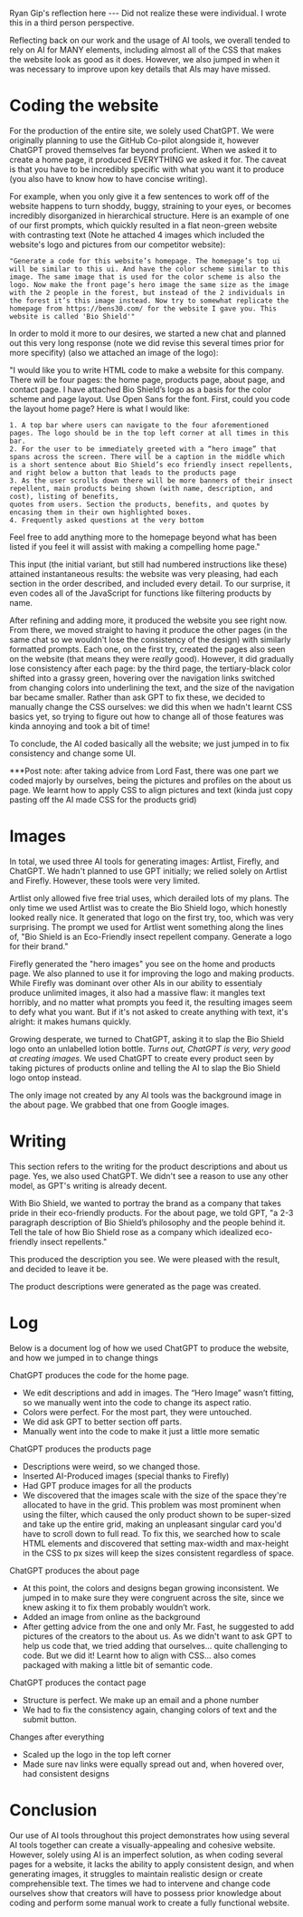 Ryan Gip's reflection here --- Did not realize these were individual. I wrote this in a third person perspective.

Reflecting back on our work and the usage of AI tools, we overall tended to rely on AI for MANY elements, including almost all of the CSS that makes the website look as good as it does.
However, we also jumped in when it was necessary to improve upon key details that AIs may have missed.


# Coding the website #
For the production of the entire site, we solely used ChatGPT. We were originally planning to use the GitHub Co-pilot alongside it, however ChatGPT proved themselves far beyond proficient. When we asked it to create a home page, it produced EVERYTHING we asked it for. The caveat is that you have to be incredibly specific with what you want it to produce (you also have to know how to have concise writing).


For example, when you only give it a few sentences to work off of the website happens to turn shoddy, buggy, straining to your eyes, or becomes incredibly disorganized in hierarchical structure. Here is an example of one of our first prompts, which quickly resulted in a flat neon-green website with contrasting text (Note he attached 4 images which included the website's logo and pictures from our competitor website):

`"Generate a code for this website’s homepage. The homepage’s top ui will be similar to this ui. And have the color scheme similar to this image. The same image that is used for the color scheme is also the logo. Now make the front page’s hero image the same size as the image with the 2 people in the forest, but instead of the 2 individuals in the forest it’s this image instead. Now try to somewhat replicate the homepage from https://bens30.com/ for the website I gave you. This website is called 'Bio Shield'"`


In order to mold it more to our desires, we started a new chat and planned out this very long response (note we did revise this several times prior for more specifity) (also we attached an image of the logo):

"I would like you to write HTML code to make a website for this company. There will be four pages: the home page, products page, about page, and contact page. I have attached Bio Shield’s logo as a basis for the color scheme and page layout. Use Open Sans for the font.
First, could you code the layout home page? Here is what I would like:

    1. A top bar where users can navigate to the four aforementioned pages. The logo should be in the top left corner at all times in this bar.
    2. For the user to be immediately greeted with a “hero image” that spans across the screen. There will be a caption in the middle which is a short sentence about Bio Shield’s eco friendly insect repellents, and right below a button that leads to the products page
    3. As the user scrolls down there will be more banners of their insect repellent, main products being shown (with name, description, and cost), listing of benefits,
    quotes from users. Section the products, benefits, and quotes by encasing them in their own highlighted boxes.
    4. Frequently asked questions at the very bottom

Feel free to add anything more to the homepage beyond what has been listed if you feel it will assist with making a compelling home page."



This input (the initial variant, but still had numbered instructions like these) attained instantaneous results: the website was very pleasing, had each section in the order described, and included every detail. To our surprise, it even codes all of the JavaScript for functions like filtering products by name. 

After refining and adding more, it produced the website you see right now. From there, we moved straight to having it produce the other pages (in the same chat so we wouldn't lose the consistency of the design) with similarly formatted prompts. Each one, on the first try, created the pages also seen on the website (that means they were *really* good). However, it did gradually lose consistency after each page: by the third page, the tertiary-black color shifted into a grassy green, hovering over the navigation links switched from changing colors into underlining the text, and the size of the navigation bar became smaller. Rather than ask GPT to fix these, we decided to manually change the CSS ourselves: we did this when we hadn't learnt CSS basics yet, so trying to figure out how to change all of those features was kinda annoying and took a bit of time!

To conclude, the AI coded basically all the website; we just jumped in to fix consistency and change some UI.

***Post note: after taking advice from Lord Fast, there was one part we coded majorly by ourselves, being the pictures and profiles on the about us page. We learnt how to apply CSS to align pictures and text (kinda just copy pasting off the AI made CSS for the products grid)

# Images #
In total, we used three AI tools for generating images: Artlist, Firefly, and ChatGPT. 
We hadn't planned to use GPT initially; we relied solely on Artlist and Firefly. However, these tools were very limited. 

Artlist only allowed five free trial uses, which derailed lots of my plans. The only time we used Artlist was to create the Bio Shield logo, which honestly looked really nice. It generated that logo on the first try, too, which was very surprising. The prompt we used for Artlist went something along the lines of, "Bio Shield is an Eco-Friendly insect repellent company. Generate a logo for their brand."

Firefly generated the "hero images" you see on the home and products page. We also planned to use it for improving the logo and making products. While Firefly was dominant over other AIs in our ability to essentialy produce unlimited images, it also had a massive flaw: it mangles text horribly, and no matter what prompts you feed it, the resulting images seem to defy what you want. But if it's not asked to create anything with text, it's alright: it makes humans quickly.

Growing desperate, we turned to ChatGPT, asking it to slap the Bio Shield logo onto an unlabelled lotion bottle. *Turns out, ChatGPT is very, very good at creating images.* We used ChatGPT to create every product seen by taking pictures of products online and telling the AI to slap the Bio Shield logo ontop instead.

The only image not created by any AI tools was the background image in the about page. We grabbed that one from Google images.

# Writing #
This section refers to the writing for the product descriptions and about us page.
Yes, we also used ChatGPT. We didn't see a reason to use any other model, as GPT's writing is already decent.

With Bio Shield, we wanted to portray the brand as a company that takes pride in their eco-friendly products. For the about page, we told GPT, "a 2-3 paragraph description of Bio Shield’s philosophy and the people behind it. Tell the tale of how Bio Shield rose as a company which idealized eco-friendly insect repellents."

This produced the description you see. We were pleased with the result, and decided to leave it be.

The product descriptions were generated as the page was created.


# Log #
Below is a document log of how we used ChatGPT to produce the website, and how we jumped in to change things

ChatGPT produces the code for the home page.
- We edit descriptions and add in images. The “Hero Image” wasn’t fitting, so we manually went into the code to change its aspect ratio.
- Colors were perfect. For the most part, they were untouched.
- We did ask GPT to better section off parts.
- Manually went into the code to make it just a little more sematic

ChatGPT produces the products page
- Descriptions were weird, so we changed those.
- Inserted AI-Produced images (special thanks to Firefly)
- Had GPT produce images for all the products
- We discovered that the images scale with the size of the space they're allocated to have in the grid. This problem was most prominent when using the filter, which caused the only product shown to be super-sized and take up the entire grid, making an unpleasant singular card you'd have to scroll down to full read. To fix this, we searched how to scale HTML elements and discovered that setting max-width and max-height in the CSS to px sizes will keep the sizes consistent regardless of space.

ChatGPT produces the about page
- At this point, the colors and designs began growing inconsistent. We jumped in to make sure they were congruent across the site, since we knew asking it to fix them probably wouldn’t work.
- Added an image from online as the background
- After getting advice from the one and only Mr. Fast, he suggested to add pictures of the creators to the about us. As we didn't want to ask GPT to help us code that, we tried adding that ourselves... quite challenging to code. But we did it! Learnt how to align with CSS... also comes packaged with making a little bit of semantic code.

ChatGPT produces the contact page
- Structure is perfect. We make up an email and a phone number
- We had to fix the consistency again, changing colors of text and the submit button.

Changes after everything
- Scaled up the logo in the top left corner
- Made sure nav links were equally spread out and, when hovered over, had consistent designs

# Conclusion #
Our use of AI tools throughout this project demonstrates how using several AI tools together can create a visually-appealing and cohesive website. However, solely using AI is an imperfect solution, as when coding several pages for a website, it lacks the ability to apply consistent design, and when generating images, it struggles to maintain realistic design or create comprehensible text. The times we had to intervene and change code ourselves show that creators will have to possess prior knowledge about coding and perform some manual work to create a fully functional website.